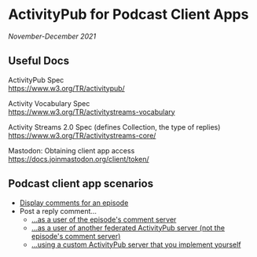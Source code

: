 # ActivityPub for Podcast Client Apps
_November-December 2021_

## Useful Docs
ActivityPub Spec<br>
https://www.w3.org/TR/activitypub/

Activity Vocabulary Spec<br>
https://www.w3.org/TR/activitystreams-vocabulary

Activity Streams 2.0 Spec (defines Collection, the type of replies)<br>
https://www.w3.org/TR/activitystreams-core/

Mastodon: Obtaining client app access<br>
https://docs.joinmastodon.org/client/token/

## Podcast client app scenarios

* [Display comments for an episode](display-comments.md)
* Post a reply comment...
  * [...as a user of the episode's comment server](post-comment.md)
  * [...as a user of another federated ActivityPub server (not the episode's comment server)](post-comment-federated.md)
  * [...using a custom ActivityPub server that you implement yourself](post-comment-custom.md)
